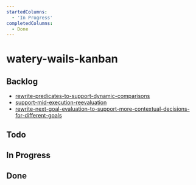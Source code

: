 ```yaml
---
startedColumns:
  - 'In Progress'
completedColumns:
  - Done
---
```


# watery-wails-kanban

## Backlog

- [rewrite-predicates-to-support-dynamic-comparisons](tasks/rewrite-predicates-to-support-dynamic-comparisons.md)
- [support-mid-execution-reevaluation](tasks/support-mid-execution-reevaluation.md)
- [rewrite-next-goal-evaluation-to-support-more-contextual-decisions-for-different-goals](tasks/rewrite-next-goal-evaluation-to-support-more-contextual-decisions-for-different-goals.md)

## Todo

## In Progress

## Done
